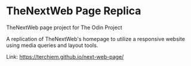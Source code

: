 # TheNextWeb Page Replica
TheNextWeb page project for The Odin Project

A replication of TheNextWeb's homepage to utilize a responsive website using media queries and layout tools.

Link: https://terchiem.github.io/next-web-page/